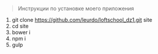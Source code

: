 > Инструкции по установке моего приложения
1. git clone https://github.com/leurdo/loftschool_dz1.git site
2. cd site
3. bower i 
4. npm i
5. gulp
